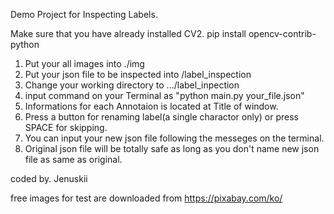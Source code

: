 Demo Project for Inspecting Labels.


Make sure that you have already installed CV2.
pip install opencv-contrib-python

1. Put your all images into ./img
2. Put your json file to be inspected into /label_inspection
3. Change your working directory to .../label_inpection
4. input command on your Terminal as "python main.py your_file.json"
5. Informations for each Annotaion is located at Title of window.
6. Press a button for renaming label(a single charactor only) or press SPACE for skipping.
7. You can input your new json file following the messeges on the terminal.
8. Original json file will be totally safe as long as you don't name new json file as same as original.


coded by. Jenuskii


free images for test are downloaded from https://pixabay.com/ko/